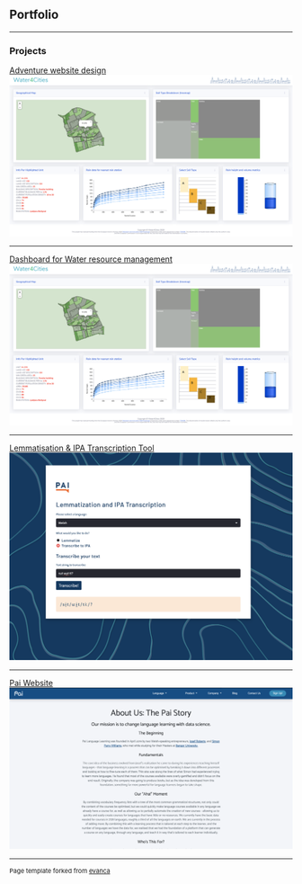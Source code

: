 ## Portfolio

---

### Projects

<!-- [Five Design Sheets](/sample_page)
<br>
<img src="images/IMG_0764.png" width="200"/> -->

[Adventure website design](/adventure_website)
<br>
<img src="images/dashboard_water.png?raw=true"/>

---
[Dashboard for Water resource management](/Dashboard)
<br>
<img src="images/dashboard_water.png?raw=true"/>

---
<!-- [H1-b EDA & Visualization](/pdf/notebook4de548ee90.pdf)
<img src="images/choropleth.png?raw=true"/> -->

[Lemmatisation & IPA Transcription Tool](/streamlit)
<img src="images/streamlittool.png"/>

---

[Pai Website](/pai)
<img src="images/Screenshot 2022-02-25 at 09.25.38.png"/>



---
<p style="font-size:11px">Page template forked from <a href="https://github.com/evanca/quick-portfolio">evanca</a></p>
<!-- Remove above link if you don't want to attibute -->
